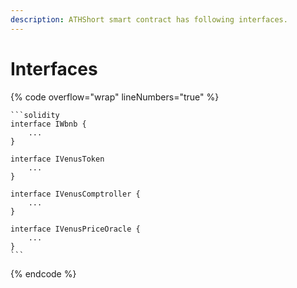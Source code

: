 ```yaml
---
description: ATHShort smart contract has following interfaces.
---
```


# Interfaces

{% code overflow="wrap" lineNumbers="true" %}
````solidity
```solidity
interface IWbnb {
    ...
}

interface IVenusToken
    ...
}

interface IVenusComptroller {
    ...
}

interface IVenusPriceOracle {
    ...
}
```
````
{% endcode %}
